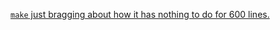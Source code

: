 [`make` just bragging about how it has nothing to do for 600 lines.](https://github.com/zmaril/cowbird/blob/7ed5eebf4e9f0b7f221b7d56ab87118feb809f62/notes/makecheckoutput.txt#L1-L581)

